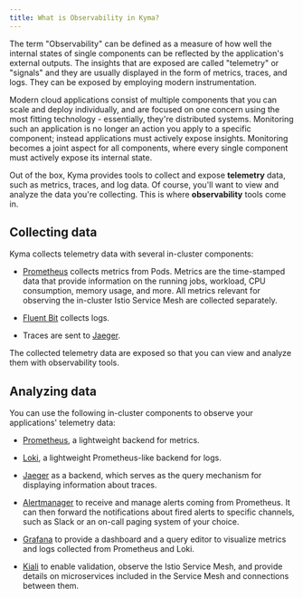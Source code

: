 ```yaml
---
title: What is Observability in Kyma?
---
```


The term "Observability" can be defined as a measure of how well the internal states of single components can be reflected by the application's external outputs. The insights that are exposed are called "telemetry" or "signals" and they are usually displayed in the form of metrics, traces, and logs. They can be exposed by employing modern instrumentation.

Modern cloud applications consist of multiple components that you can scale and deploy individually, and are focused on one concern using the most fitting technology - essentially, they're distributed systems. Monitoring such an application is no longer an action you apply to a specific component; instead applications must actively expose insights. Monitoring becomes a joint aspect for all components, where every single component must actively expose its internal state.

Out of the box, Kyma provides tools to collect and expose **telemetry** data, such as metrics, traces, and log data. Of course, you'll want to view and analyze the data you're collecting. This is where **observability** tools come in.

## Collecting data

Kyma collects telemetry data with several in-cluster components:

- [Prometheus](https://prometheus.io/docs/introduction) collects metrics from Pods. Metrics are the time-stamped data that provide information on the running jobs, workload, CPU consumption, memory usage, and more. All metrics relevant for observing the in-cluster Istio Service Mesh are collected separately.

- [Fluent Bit](https://fluentbit.io/) collects logs.

- Traces are sent to [Jaeger](https://www.jaegertracing.io/docs).

The collected telemetry data are exposed so that you can view and analyze them with observability tools.

## Analyzing data

You can use the following in-cluster components to observe your applications' telemetry data:

- [Prometheus](https://prometheus.io/docs/introduction), a lightweight backend for metrics.
- [Loki](https://github.com/grafana/loki), a lightweight Prometheus-like backend for logs.
- [Jaeger](https://www.jaegertracing.io/docs/) as a backend, which serves as the query mechanism for displaying information about traces.

- [Alertmanager](https://prometheus.io/docs/alerting/alertmanager/) to receive and manage alerts coming from Prometheus. It can then forward the notifications about fired alerts to specific channels, such as Slack or an on-call paging system of your choice.
- [Grafana](https://grafana.com/docs/guides/getting_started/) to provide a dashboard and a query editor to visualize metrics and logs collected from Prometheus and Loki.
- [Kiali](https://www.kiali.io) to enable validation, observe the Istio Service Mesh, and provide details on microservices included in the Service Mesh and connections between them.
